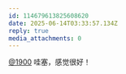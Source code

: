 ```yaml
---
id: 114679613825608620
date: 2025-06-14T03:33:57.134Z
reply: true
media_attachments: 0
---
```


[@1900](https://social.1900.live/@1900) 哇塞，感觉很好！

